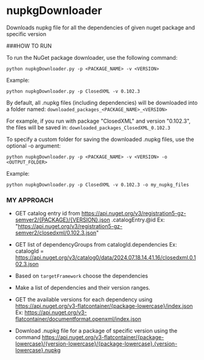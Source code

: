 # nupkgDownloader
Downloads nupkg file for all the dependencies of given nuget package and specific version


###HOW TO RUN

To run the NuGet package downloader, use the following command:

```
python nupkgDownloader.py -p <PACKAGE_NAME> -v <VERSION>
```
Example:

```
python nupkgDownloader.py -p ClosedXML -v 0.102.3
```
By default, all .nupkg files (including dependencies) will be downloaded into a folder named:
`downloaded_packages_<PACKAGE_NAME>_<VERSION>`

For example, if you run with package "ClosedXML" and version "0.102.3", the files will be saved in:
`downloaded_packages_ClosedXML_0.102.3`

To specify a custom folder for saving the downloaded .nupkg files, use the optional -o argument:

```
python nupkgDownloader.py -p <PACKAGE_NAME> -v <VERSION> -o <OUTPUT_FOLDER>
```

Example:
```
python nupkgDownloader.py -p ClosedXML -v 0.102.3 -o my_nupkg_files
```


### MY APPROACH

- GET catalog entry id from https://api.nuget.org/v3/registration5-gz-semver2/{PACKAGE}/{VERSION}.json .catalogEntry.@id
Ex: "https://api.nuget.org/v3/registration5-gz-semver2/closedxml/0.102.3.json"

- GET list of dependencyGroups from catalogId.dependencies  Ex: catalogId = https://api.nuget.org/v3/catalog0/data/2024.07.18.14.41.16/closedxml.0.102.3.json 

- Based on `targetFramework` choose the dependencies

- Make a list of dependencies and their version ranges. 

- GET the available versions for each dependency using https://api.nuget.org/v3-flatcontainer/{package-lowercase}/index.json  Ex: https://api.nuget.org/v3-flatcontainer/documentformat.openxml/index.json

- Download .nupkg file for a package of specific version using the command https://api.nuget.org/v3-flatcontainer/{package-lowercase}/{version-lowercase}/{package-lowercase}.{version-lowercase}.nupkg





